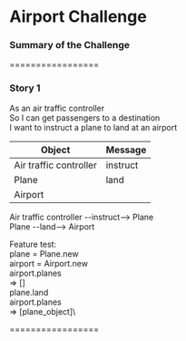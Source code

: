 Airport Challenge
=================
### Summary of the Challenge
=================
### Story 1
As an air traffic controller\
So I can get passengers to a destination\
I want to instruct a plane to land at an airport

| Object | Message |
| --- | ----------- |
| Air traffic controller  | instruct |
| Plane                   | land |
| Airport                 |      |

Air traffic controller --instruct--> Plane\
Plane --land--> Airport

Feature test:\
plane = Plane.new\
airport = Airport.new\
airport.planes\
=> []\
plane.land\
airport.planes\
=> [plane_object]\

=================
